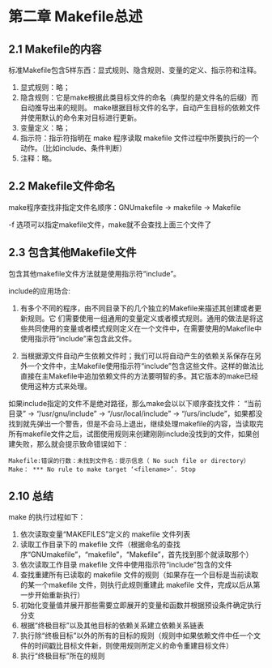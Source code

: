 # 第二章 Makefile总述
## 2.1 Makefile的内容
标准Makefile包含5样东西：显式规则、隐含规则、变量的定义、指示符和注释。

1. 显式规则：略；
2. 隐含规则：它是make根据此类目标文件的命名（典型的是文件名的后缀）而自动推导出来的规则。 make根据目标文件的名字，自动产生目标的依赖文件并使用默认的命令来对目标进行更新。
3. 变量定义：略；
4. 指示符：指示符指明在 make 程序读取 makefile 文件过程中所要执行的一个动作。（比如include、条件判断）
5. 注释：略。

## 2.2 Makefile文件命名
make程序查找非指定文件名顺序：GNUmakefile -> makefile -> Makefile

-f 选项可以指定makefile文件，make就不会查找上面三个文件了

## 2.3 包含其他Makefile文件

包含其他makefile文件方法就是使用指示符“include”。



include的应用场合:

1.  有多个不同的程序，由不同目录下的几个独立的Makefile来描述其创建或者更新规则。它
们需要使用一组通用的变量定义或者模式规则。通用的做法是将这些共同使用的变量或者模式规则定义在一个文件中，在需要使用的Makefile中使用指示符“include”来包含此文件。

2. 当根据源文件自动产生依赖文件时；我们可以将自动产生的依赖关系保存在另外一个文件中，主Makefile使用指示符“include”包含这些文件。这样的做法比直接在主Makefile中追加依赖文件的方法要明智的多。其它版本的make已经使用这种方式来处理。

如果include指定的文件不是绝对路径，那么make会以以下顺序查找文件： “当前目录” -> “/usr/gnu/include” -> “/usr/local/include” -> “/urs/include”，如果都没找到就先弹出一个警告，但是不会马上退出，继续处理makefile的内容，当读取完所有makefile文件之后，试图使用规则来创建刚刚include没找到的文件，如果创建失败，那么就会提示致命错误如下：

	Makefile:错误的行数：未找到文件名：提示信息（ No such file or directory）
	Make： *** No rule to make target ‘<filename>’. Stop

## 2.10 总结

make 的执行过程如下：

1. 依次读取变量“MAKEFILES”定义的 makefile 文件列表
2. 读取工作目录下的 makefile 文件（根据命名的查找序“GNUmakefile”，“makefile”，“Makefile”，首先找到那个就读取那个）
3. 依次读取工作目录 makefile 文件中使用指示符“include”包含的文件
4. 查找重建所有已读取的 makefile 文件的规则（如果存在一个目标是当前读取的某一个makefile 文件，则执行此规则重建此 makefile 文件，完成以后从第一步开始重新执行）
5. 初始化变量值并展开那些需要立即展开的变量和函数并根据预设条件确定执行分支
6. 根据“终极目标”以及其他目标的依赖关系建立依赖关系链表
7. 执行除“终极目标”以外的所有的目标的规则（规则中如果依赖文件中任一个文件的时间戳比目标文件新，则使用规则所定义的命令重建目标文件）
8. 执行“终极目标”所在的规则